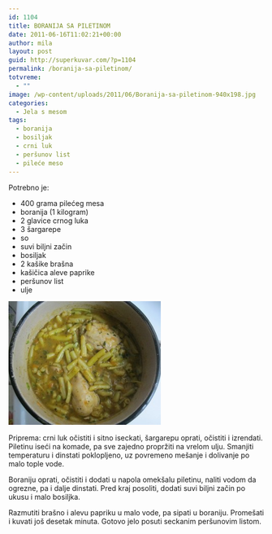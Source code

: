 ```yaml
---
id: 1104
title: BORANIJA SA PILETINOM
date: 2011-06-16T11:02:21+00:00
author: mila
layout: post
guid: http://superkuvar.com/?p=1104
permalink: /boranija-sa-piletinom/
totvreme:
  - ""
image: /wp-content/uploads/2011/06/Boranija-sa-piletinom-940x198.jpg
categories:
  - Jela s mesom
tags:
  - boranija
  - bosiljak
  - crni luk
  - peršunov list
  - pileće meso
---
```

Potrebno je:

  * 400 grama pilećeg mesa
  * boranija (1 kilogram)
  * 2 glavice crnog luka
  * 3 šargarepe
  * so
  * suvi biljni začin
  * bosiljak
  * 2 kašike brašna
  * kašičica aleve paprike
  * peršunov list
  * ulje

<img class="alignnone size-medium wp-image-3134" title="Boranija sa piletinom" src="/wp-content/uploads/2011/06/Boranija-sa-piletinom-e1335781992103-300x243.jpg" alt="" width="300" height="243" /> 

Priprema: crni luk očistiti i sitno iseckati, šargarepu oprati, očistiti i izrendati. Piletinu iseći na komade, pa sve zajedno propržiti na vrelom ulju. Smanjiti temperaturu i dinstati poklopljeno, uz povremeno mešanje i dolivanje po malo tople vode.

Boraniju oprati, očistiti i dodati u napola omekšalu piletinu, naliti vodom da ogrezne, pa i dalje dinstati. Pred kraj posoliti, dodati suvi biljni začin po ukusu i malo bosiljka.

Razmutiti brašno i alevu papriku u malo vode, pa sipati u boraniju. Promešati i kuvati još desetak minuta. Gotovo jelo posuti seckanim peršunovim listom.